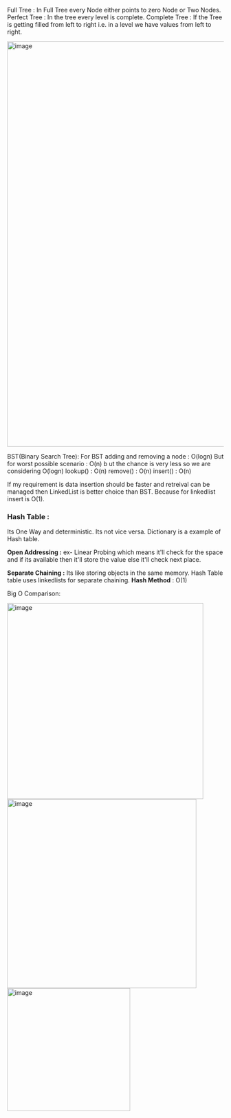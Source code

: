 Full Tree : In Full Tree every Node either points to zero Node or Two Nodes.
Perfect Tree : In the tree every level is complete.
Complete Tree : If the Tree is getting filled from left to right i.e. in a level we have values from left to right.

<img width="943" alt="image" src="https://github.com/GrowingStone07/python/assets/106248741/a0c0b459-431f-4140-a6c2-da6e21d6e085">

BST(Binary Search Tree):
For BST adding and removing a node : O(logn)
But for worst possible scenario : O(n) b ut the chance is very less so we are considering O(logn)
lookup() : O(n)
remove() : O(n)
insert() : O(n)


If my requirement is data insertion should be faster and retreival can be managed then LinkedList is better choice than BST.
Because for linkedlist insert is O(1).

### Hash Table : 
Its One Way and deterministic. Its not vice versa. Dictionary is a example of Hash table.

**Open Addressing :** ex- Linear Probing which means it'll check for the space and if its available then it'll store the value else it'll check next place.

**Separate Chaining :** Its like storing objects in the same memory. Hash Table table uses linkedlists for separate chaining.
**Hash Method** : O(1)





Big O Comparison:


<img width="456" alt="image" src="https://github.com/GrowingStone07/python/assets/106248741/0308b4d2-7c0c-427f-8acc-df85c86386f6">

<img width="440" alt="image" src="https://github.com/GrowingStone07/python/assets/106248741/5ac2fb16-7207-47e2-9c9e-dda3af26b6a9">

<img width="286" alt="image" src="https://github.com/GrowingStone07/python/assets/106248741/6db6e7d7-6a14-4bff-ae52-520a52067b71">

